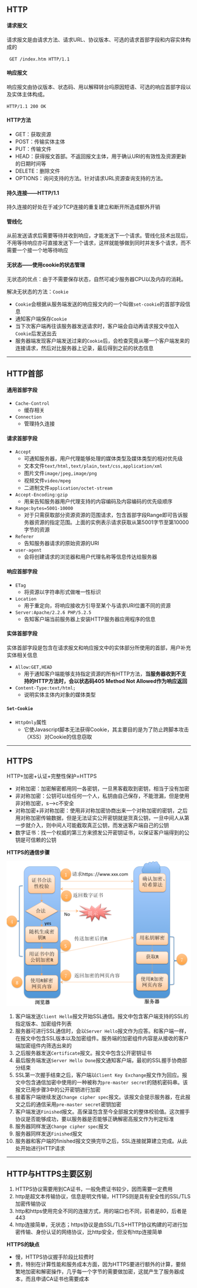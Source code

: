 ## HTTP

#### 请求报文

请求报文是由请求方法、请求URL、协议版本、可选的请求首部字段和内容实体构成的

`` GET /index.htm HTTP/1.1``

#### 响应报文

响应报文由协议版本、状态码、用以解释转台吗原因短语、可选的响应首部字段以及实体主体构成。

``HTTP/1.1 200 OK``

#### HTTP方法

- GET：获取资源
- POST：传输实体主体
- PUT：传输文件
- HEAD：获得报文首部。不返回报文主体，用于确认URI的有效性及资源更新的日期时间等
- DELETE：删除文件
- OPTIONS：询问支持的方法。针对请求URL资源查询支持的方法。

#### 持久连接——HTTP/1.1

持久连接的好处在于减少TCP连接的重复建立和断开所造成额外开销

#### 管线化

从前发送请求后需要等待并收到响应，才能发送下一个请求。管线化技术出现后，不用等待响应亦可直接发送下一个请求，这样就能够做到同时并发多个请求，而不需要一个接一个地等待响应

#### 无状态——使用cookie的状态管理

无状态的优点：由于不需要保存状态，自然可减少服务器CPU以及内存的消耗。

解决无状态的方法：`Cookie`

- `Cookie`会根据从服务端发送的响应报文内的一个叫做`set-cookie`的首部字段信息
- 通知客户端保存`Cookie`
- 当下次客户端再往该服务器发送请求时，客户端会自动再请求报文中加入`Cookie`后发送出去
- 服务器端发现客户端发送过来的`Cookie`后，会检查究竟从哪一个客户端发来的连接请求，然后对比服务器上记录，最后得到之前的状态信息

----

## HTTP首部

#### 通用首部字段

- `Cache-Control`
  - 缓存相关
- `Connection`
  - 管理持久连接

#### 请求首部字段

- `Accept`
  - 可通知服务器，用户代理能够处理的媒体类型及媒体类型的相对优先级
  - 文本文件`text/html,text/plain,text/css,application/xml`
  - 图片文件`image/jpeg,image/png`
  - 视频文件`video/mpeg`
  - 二进制文件`application/octet-stream`
- `Accept-Encoding:gzip`
  - 用来告知服务器用户代理支持的内容编码及内容编码的优先级顺序
- `Range:bytes=5001-10000`
  - 对于只需获取部分资源资源的范围请求，包含首部字段Range即可告诉服务器资源的指定范围。上面的实例表示请求获取从第5001字节至第10000字节的资源
- `Referer`
  - 告知服务器请求的原始资源的URI
- `user-agent`
  - 会将创建请求的浏览器和用户代理名称等信息传达给服务器

#### 响应首部字段

- `ETag`
  - 将资源以字符串形式做唯一性标识
- `Location`
  - 用于重定向，将响应接收方引导至某个与请求URI位置不同的资源
- `Server:Apache/2.2.6 PHP/5.2.5`
  - 告知客户端当前服务器上安装HTTP服务器应用程序的信息

#### 实体首部字段

实体首部字段是包含在请求报文和响应报文中的实体部分所使用的首部，用户补充实体相关信息

- `Allow:GET,HEAD`
  - 用于通知客户端能够支持指定资源的所有HTTP方法，**当服务器收到不支持的HTTP方法时，会以状态码405 Method Not Allowed作为响应返回**
- `Content-Type:text/html;`
  - 说明实体主体内对象的媒体类型

#### `Set-Cookie`

- `HttpOnly`属性
  - 它使Javascript脚本无法获得Cookie，其主要目的是为了防止跨脚本攻击（XSS）对Cookie的信息窃取

---

## HTTPS

HTTP+加密+认证+完整性保护=HTTPS

- 对称加密：加密解密都用同一各密钥，一旦黑客截取到密钥，相当于没有加密
- 非对称加密：公钥可以给任何一个人，私钥由自己保存，不能泄漏，但是使用非对称加密，s——>c不安全
- 对称加密+非对称加密：使用非对称加密协商出来一个对称加密的密钥，之后用对称加密传输数据，但是无法证实公开密钥就是货真公钥，一旦中间人从第一步就介入，则中间人可能截取真正公钥，而发送客户端自己的公钥
- 数字证书：找一个权威的第三方来颁发公开密钥证书，以保证客户端得到的公钥是可信赖的公钥

**HTTPS的通信步骤**

![](..\img\https.png)

1. 客户端发送`Client Hello`报文开始SSL通信。报文中包含客户端支持的SSL的指定版本、加密组件列表
2. 服务器可进行SSL通信时，会以`Server Hello`报文作为应答。和客户端一样，在报文中包含SSL版本以及加密组件。服务端的加密组件内容是从接收的客户端加密组件内筛选出来的
3. 之后服务器发送`Certificate`报文。报文中包含公开密钥证书
4. 最后服务端发送`Server Hello Done`报文通知客户端，最初的SSL握手协商部分结束
5. SSL第一次握手结束之后，客户端以`Client Key Exchange`报文作为回应。报文中包含通信加密中使用的一种被称为`pre-master secret`的随机密码串。该报文已用步骤3中的公开密钥进行加密
6. 接着客户端继续发送`Change cipher spec`报文。该报文会提示服务器，在此报文之后的通信采用`pre-master secret`密钥加密
7. 客户端发送`Finished`报文。高保温包含至今全部报文的整体校验值。这次握手协议是否能够成功，要以服务器是否能够正确解密高报文作为判定标准
8. 服务器同样发送`Change cipher spec`报文
9. 服务器同样发送`Finished`报文
10. 服务器和客户端的finished报文交换完毕之后，SSL连接就算建立完成。从此处开始进行HTTP请求

----

## HTTP与HTTPS主要区别

1. HTTPS协议需要用到CA证书，一般免费证书较少，因而需要一定费用
2. http是超文本传输协议，信息是明文传输，HTTPS则是具有安全性的SSL/TLS加密传输协议
3. http和https使用完全不同的连接方式，用的端口也不同，前者是80，后者是443
4. http连接简单，无状态；https协议是由SSL/TLS+HTTP协议构建的可进行加密传输、身份认证的网络协议，比http安全，但没有http连接简单

**HTTPS的缺点**

- 慢，HTTPS协议握手阶段比较费时
- 贵，特别在计算性能和服务成本方面，因为HTTPS要进行额外的计算，要频繁地加密和解密操作，几乎每一个字节的需要做加密，这就产生了服务器成本，而且申请CA证书也需要成本